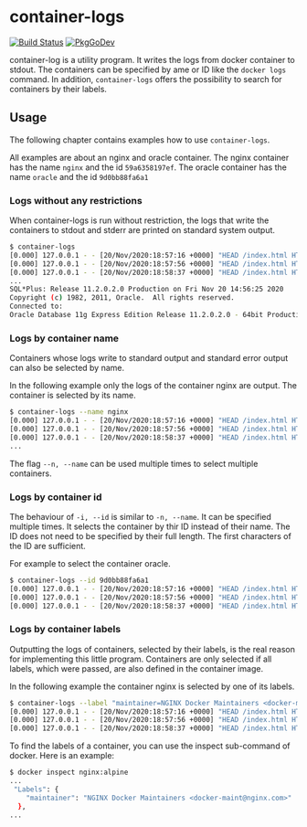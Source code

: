 # container-logs

[![Build Status](https://drone.cryptic.systems/api/badges/volker.raschek/container-logs/status.svg)](https://drone.cryptic.systems/volker.raschek/container-logs)
[![PkgGoDev](https://pkg.go.dev/badge/git.cryptic.systems/volker.raschek/container-logs)](https://pkg.go.dev/git.cryptic.systems/volker.raschek/container-logs)

container-log is a utility program. It writes the logs from docker container to
stdout. The containers can be specified by ame or ID like the `docker logs`
command. In addition, `container-logs` offers the possibility to search for
containers by their labels.

## Usage

The following chapter contains examples how to use `container-logs`.

All examples are about an nginx and oracle container. The nginx container has
the name `nginx` and the id `59a6358197ef`. The oracle container has the name
`oracle` and the id `9d0bb88fa6a1`

### Logs without any restrictions

When container-logs is run without restriction, the logs that write the
containers to stdout and stderr are printed on standard system output.

```bash
$ container-logs
[0.000] 127.0.0.1 - - [20/Nov/2020:18:57:16 +0000] "HEAD /index.html HTTP/1.1" 200 0 "-" "curl/7.29.0" "-"
[0.000] 127.0.0.1 - - [20/Nov/2020:18:57:56 +0000] "HEAD /index.html HTTP/1.1" 200 0 "-" "curl/7.29.0" "-"
[0.000] 127.0.0.1 - - [20/Nov/2020:18:58:37 +0000] "HEAD /index.html HTTP/1.1" 200 0 "-" "curl/7.29.0" "-"
...
SQL*Plus: Release 11.2.0.2.0 Production on Fri Nov 20 14:56:25 2020
Copyright (c) 1982, 2011, Oracle.  All rights reserved.
Connected to:
Oracle Database 11g Express Edition Release 11.2.0.2.0 - 64bit Production
```

### Logs by container name

Containers whose logs write to standard output and standard error output can
also be selected by name.

In the following example only the logs of the container nginx are output. The
container is selected by its name.

```bash
$ container-logs --name nginx
[0.000] 127.0.0.1 - - [20/Nov/2020:18:57:16 +0000] "HEAD /index.html HTTP/1.1" 200 0 "-" "curl/7.29.0" "-"
[0.000] 127.0.0.1 - - [20/Nov/2020:18:57:56 +0000] "HEAD /index.html HTTP/1.1" 200 0 "-" "curl/7.29.0" "-"
[0.000] 127.0.0.1 - - [20/Nov/2020:18:58:37 +0000] "HEAD /index.html HTTP/1.1" 200 0 "-" "curl/7.29.0" "-"
...
```

The flag `--n, --name` can be used multiple times to select multiple containers.

### Logs by container id

The behaviour of `-i, --id` is similar to `-n, --name`. It can be specified
multiple times. It selects the container by thir ID instead of their name. The
ID does not need to be specified by their full length. The first characters of
the ID are sufficient.

For example to select the container oracle.

```bash
$ container-logs --id 9d0bb88fa6a1
[0.000] 127.0.0.1 - - [20/Nov/2020:18:57:16 +0000] "HEAD /index.html HTTP/1.1" 200 0 "-" "curl/7.29.0" "-"
[0.000] 127.0.0.1 - - [20/Nov/2020:18:57:56 +0000] "HEAD /index.html HTTP/1.1" 200 0 "-" "curl/7.29.0" "-"
[0.000] 127.0.0.1 - - [20/Nov/2020:18:58:37 +0000] "HEAD /index.html HTTP/1.1" 200 0 "-" "curl/7.29.0" "-"
```

### Logs by container labels

Outputting the logs of containers, selected by their labels, is the real reason
for implementing this little program. Containers are only selected if all
labels, which were passed, are also defined in the container image.

In the following example the container nginx is selected by one of its labels.

```bash
$ container-logs --label "maintainer=NGINX Docker Maintainers <docker-maint@nginx.com>"
[0.000] 127.0.0.1 - - [20/Nov/2020:18:57:16 +0000] "HEAD /index.html HTTP/1.1" 200 0 "-" "curl/7.29.0" "-"
[0.000] 127.0.0.1 - - [20/Nov/2020:18:57:56 +0000] "HEAD /index.html HTTP/1.1" 200 0 "-" "curl/7.29.0" "-"
[0.000] 127.0.0.1 - - [20/Nov/2020:18:58:37 +0000] "HEAD /index.html HTTP/1.1" 200 0 "-" "curl/7.29.0" "-"
```

To find the labels of a container, you can use the inspect sub-command of
docker. Here is an example:

```bash
$ docker inspect nginx:alpine
...
 "Labels": {
    "maintainer": "NGINX Docker Maintainers <docker-maint@nginx.com>"
  },
...
```
